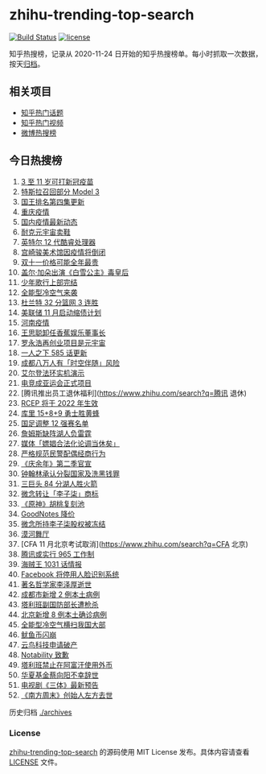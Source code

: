 # zhihu-trending-top-search

[![Build Status](https://github.com/justjavac/zhihu-trending-top-search/workflows/ci/badge.svg?branch=main)](https://github.com/justjavac/zhihu-trending-top-search/actions)
[![license](https://img.shields.io/github/license/justjavac/zhihu-trending-top-search)](https://github.com/justjavac/zhihu-trending-top-search/blob/main/LICENSE)

知乎热搜榜，记录从 2020-11-24 日开始的知乎热搜榜单。每小时抓取一次数据，按天[归档](./archives)。

## 相关项目

- [知乎热门话题](https://github.com/justjavac/zhihu-trending-hot-questions)
- [知乎热门视频](https://github.com/justjavac/zhihu-trending-hot-video)
- [微博热搜榜](https://github.com/justjavac/weibo-trending-hot-search)

## 今日热搜榜

<!-- BEGIN -->
<!-- 最后更新时间 Fri Nov 05 2021 19:05:41 GMT+0800 (China Standard Time) -->

1. [3 至 11 岁可打新冠疫苗](https://www.zhihu.com/search?q=新冠疫苗)
1. [特斯拉召回部分 Model 3](https://www.zhihu.com/search?q=特斯拉)
1. [国王排名第四集更新](https://www.zhihu.com/search?q=国王排名)
1. [重庆疫情](https://www.zhihu.com/search?q=重庆疫情)
1. [国内疫情最新动态](https://www.zhihu.com/search?q=国内疫情)
1. [耐克元宇宙卖鞋](https://www.zhihu.com/search?q=元宇宙)
1. [英特尔 12 代酷睿处理器](https://www.zhihu.com/search?q=12代酷睿)
1. [宫崎骏美术馆因疫情将倒闭](https://www.zhihu.com/search?q=宫崎骏美术馆)
1. [双十一价格可能全年最贵](https://www.zhihu.com/search?q=双十一价格)
1. [盖尔·加朵出演《白雪公主》毒皇后](https://www.zhihu.com/search?q=白雪公主)
1. [少年歌行上部完结](https://www.zhihu.com/search?q=少年歌行)
1. [全能型冷空气来袭](https://www.zhihu.com/search?q=冷空气)
1. [杜兰特 32 分篮网 3 连胜](https://www.zhihu.com/search?q=杜兰特)
1. [美联储 11 月启动缩债计划](https://www.zhihu.com/search?q=美联储)
1. [河南疫情](https://www.zhihu.com/search?q=河南疫情)
1. [王思聪卸任香蕉娱乐董事长](https://www.zhihu.com/search?q=王思聪)
1. [罗永浩再创业项目是元宇宙](https://www.zhihu.com/search?q=罗永浩)
1. [一人之下 585 话更新](https://www.zhihu.com/search?q=一人之下)
1. [成都八万人有「时空伴随」风险](https://www.zhihu.com/search?q=时空伴随)
1. [艾尔登法环实机演示](https://www.zhihu.com/search?q=艾尔登法环)
1. [电竞成亚运会正式项目](https://www.zhihu.com/search?q=亚运会电竞)
1. [腾讯推出员工退休福利](https://www.zhihu.com/search?q=腾讯 退休)
1. [RCEP 将于 2022 年生效](https://www.zhihu.com/search?q=rcep)
1. [库里 15+8+9 勇士胜黄蜂](https://www.zhihu.com/search?q=勇士)
1. [国足调整 12 强赛名单](https://www.zhihu.com/search?q=国足)
1. [詹姆斯缺阵湖人负雷霆](https://www.zhihu.com/search?q=湖人)
1. [媒体「嫖娼合法化论调当休矣」](https://www.zhihu.com/search?q=嫖娼合法化)
1. [严格规范民警配偶经商行为](https://www.zhihu.com/search?q=民警配偶经商)
1. [《庆余年》第二季官宣](https://www.zhihu.com/search?q=庆余年2)
1. [钟翰林承认分裂国家及洗黑钱罪](https://www.zhihu.com/search?q=钟翰林)
1. [三巨头 84 分湖人胜火箭](https://www.zhihu.com/search?q=湖人)
1. [微念转让「李子柒」商标](https://www.zhihu.com/search?q=李子柒)
1. [《原神》胡桃复刻池](https://www.zhihu.com/search?q=原神)
1. [GoodNotes 降价](https://www.zhihu.com/search?q=goodnotes)
1. [微念所持李子柒股权被冻结](https://www.zhihu.com/search?q=李子柒)
1. [漠河舞厅](https://www.zhihu.com/search?q=漠河舞厅)
1. [CFA 11 月北京考试取消](https://www.zhihu.com/search?q=CFA 北京)
1. [腾讯或实行 965 工作制](https://www.zhihu.com/search?q=腾讯加班)
1. [海贼王 1031 话情报](https://www.zhihu.com/search?q=海贼王)
1. [Facebook 将停用人脸识别系统](https://www.zhihu.com/search?q=Facebook)
1. [著名哲学家李泽厚逝世](https://www.zhihu.com/search?q=李泽厚)
1. [成都市新增 2 例本土病例](https://www.zhihu.com/search?q=成都疫情)
1. [塔利班副国防部长遭枪杀](https://www.zhihu.com/search?q=塔利班)
1. [北京新增 8 例本土确诊病例](https://www.zhihu.com/search?q=北京疫情)
1. [全能型冷空气横扫我国大部](https://www.zhihu.com/search?q=冷空气)
1. [鱿鱼币闪崩](https://www.zhihu.com/search?q=鱿鱼币)
1. [云鸟科技申请破产](https://www.zhihu.com/search?q=云鸟科技)
1. [Notability 致歉](https://www.zhihu.com/search?q=Notability)
1. [塔利班禁止在阿富汗使用外币](https://www.zhihu.com/search?q=塔利班外币)
1. [华夏基金蔡向阳不幸辞世](https://www.zhihu.com/search?q=蔡向阳)
1. [电视剧《三体》最新预告](https://www.zhihu.com/search?q=三体电视剧)
1. [《南方周末》创始人左方去世](https://www.zhihu.com/search?q=左方)

<!-- END -->

历史归档 [./archives](./archives)

### License

[zhihu-trending-top-search](https://github.com/justjavac/zhihu-trending-top-search)
的源码使用 MIT License 发布。具体内容请查看 [LICENSE](./LICENSE) 文件。
